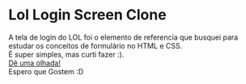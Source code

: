 <h1>Lol Login Screen Clone</h1>

<p>A tela de login do LOL foi o elemento de referencia que busquei para estudar os conceitos de formulário no HTML e CSS. <br/>
É super simples, mas curti fazer :). <br/> <a href="https://gustavsant.github.io/lol-login-screen/">Dê uma olhada! </a> <br/>
Espero que Gostem :D</p>
  
